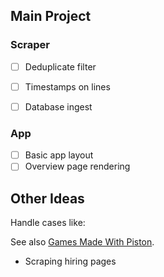 ## Main Project

### Scraper
- [ ] Deduplicate filter
- [ ] Timestamps on lines
- [ ] Database ingest


### App
- [ ] Basic app layout
- [ ] Overview page rendering

## Other Ideas

Handle cases like:

See also [Games Made With Piston](https://github.com/PistonDevelopers/piston/wiki/Games-Made-With-Piston).


- Scraping hiring pages
